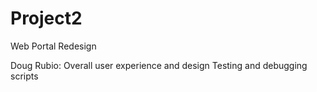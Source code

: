 # Project2
Web Portal Redesign

Doug Rubio:
Overall user experience and design
Testing and debugging scripts
